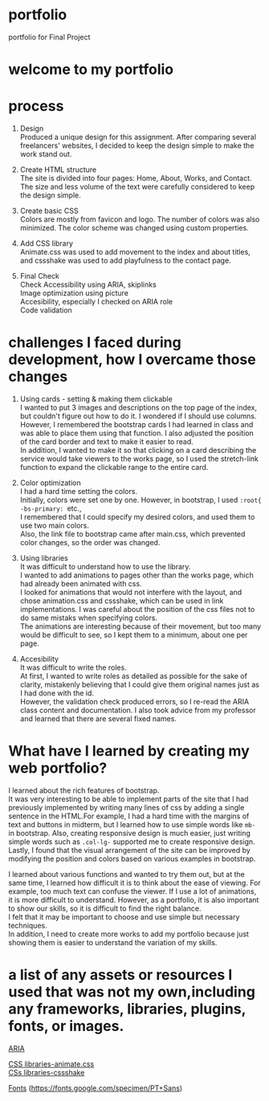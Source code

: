 # portfolio
portfolio for Final Project

# welcome to my portfolio

# process 
1. Design  
Produced a unique design for this assignment.
After comparing several freelancers' websites, I decided to keep the design simple to make the work stand out.

2. Create HTML structure  
The site is divided into four pages: Home, About, Works, and Contact. The size and less volume of the text were carefully considered to keep the design simple. 

3. Create basic CSS  
Colors are mostly from favicon and logo. The number of colors was also minimized. The color scheme was changed using custom properties.

4. Add CSS library  
Animate.css was used to add movement to the index and about titles, and cssshake was used to add playfulness to the contact page.

5. Final Check  
Check Accessibility using ARIA, skiplinks  
Image optimization using picture  
Accesibility, especially I checked on ARIA role  
Code validation  

# challenges I faced during development, how I overcame those changes
1. Using cards - setting & making them clickable  
I wanted to put 3 images and descriptions on the top page of the index, but couldn't figure out how to do it. I wondered if I should use columns.  
However, I remembered the bootstrap cards I had learned in class and was able to place them using that function. I also adjusted the position of the card border and text to make it easier to read.  
In addition, I wanted to make it so that clicking on a card describing the service would take viewers to the works page, so I used the stretch-link function to expand the clickable range to the entire card.  

2. Color optimization  
I had a hard time setting the colors.  
Initially, colors were set one by one. However, in bootstrap, I used `:root{    -bs-primary: `etc.,  
I remembered that I could specify my desired colors, and used them to use two main colors.  
Also, the link file to bootstrap came after main.css, which prevented color changes, so the order was changed.  

3. Using libraries  
It was difficult to understand how to use the library.  
I wanted to add animations to pages other than the works page, which had already been animated with css.  
I looked for animations that would not interfere with the layout, and chose animation.css and cssshake, which can be used in link implementations. 
I was careful about the position of the css files not to do same mistaks when specifying colors.  
The animations are interesting because of their movement, but too many would be difficult to see, so I kept them to a minimum, about one per page.  

4. Accesibility  
It was difficult to write the roles.  
At first, I wanted to write roles as detailed as possible for the sake of clarity, mistakenly believing that I could give them original names just as I had done with the id.  
However, the validation check produced errors, so I re-read the ARIA class content and documentation. I also took advice from my professor and learned that there are several fixed names.  


# What have I learned by creating my web portfolio?  
I learned about the rich features of bootstrap.  
It was very interesting to be able to implement parts of the site that I had previously implemented by writing many lines of css by adding a single sentence in the HTML.For example, I had a hard time with the margins of text and buttons in midterm, but I learned how to use simple words like `mb-` in bootstrap.
Also, creating responsive design is much easier, just writing simple words such as `.col-lg-` supported me to create responsive design.  
Lastly, I found that the visual arrangement of the site can be improved by modifying the position and colors based on various examples in bootstrap.  

I learned about various functions and wanted to try them out, but at the same time, I learned how difficult it is to think about the ease of viewing. For example, too much text can confuse the viewer. If I use a lot of animations, it is more difficult to understand. 
However, as a portfolio, it is also important to show our skills, so it is difficult to find the right balance.  
I felt that it may be important to choose and use simple but necessary techniques.  
In addition, I need to create more works to add my portfolio because just showing them is easier to understand the variation of my skills.


# a list of any assets or resources I used that was not my own,including any frameworks, libraries, plugins, fonts, or images. 

[ARIA](https://www.w3.org/TR/html-aria/#el-footer)

[CSS libraries-animate.css](https://animate.style/)  
[CSs libraries-cssshake](https://elrumordelaluz.github.io/csshake/)

[Fonts](https://fonts.google.com/specimen/Nunito)  (https://fonts.google.com/specimen/PT+Sans)
